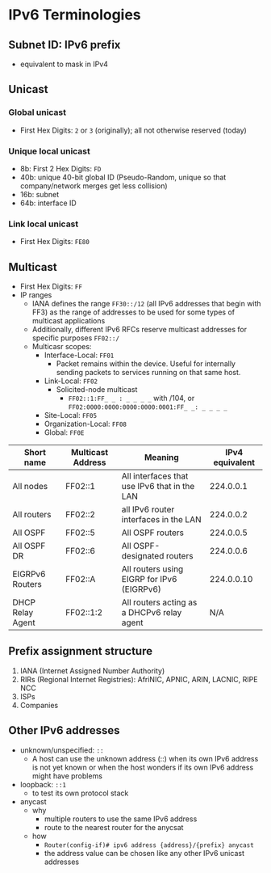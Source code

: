 # IPv6 Terminologies

## Subnet ID: IPv6 prefix
- equivalent to mask in IPv4


## Unicast
### Global unicast
- First Hex Digits: `2` or `3` (originally); all not otherwise reserved (today)

### Unique local unicast
- 8b: First 2 Hex Digits: `FD`
- 40b: unique 40-bit global ID (Pseudo-Random, unique so that company/network merges get less collision)
- 16b: subnet
- 64b: interface ID

### Link local unicast
- First Hex Digits: `FE80`

## Multicast

- First Hex Digits: `FF`
- IP ranges
    - IANA defines the range `FF30::/12` (all IPv6 addresses that begin with FF3) as the range of addresses to be used for some types of multicast applications
    - Additionally, different IPv6 RFCs reserve multicast addresses for specific purposes `FF02::/`
    - Multicasr scopes:
        - Interface-Local: `FF01`
            - Packet remains within the device. Useful for internally sending packets to services running on that same host.
        - Link-Local: `FF02`
            - Solicited-node multicast
                - `FF02::1:FF_ _ : _ _ _ _` with /104, or `FF02:0000:0000:0000:0000:0001:FF_ _: _ _ _ _`
        - Site-Local: `FF05`
        - Organization-Local: `FF08`
        - Global: `FF0E`

| Short name       | Multicast Address | Meaning                                      | IPv4 equivalent |
|------------------|-------------------|----------------------------------------------|-----------------|
| All nodes        | FF02::1           | All interfaces that use IPv6 that in the LAN | 224.0.0.1       |
| All routers      | FF02::2           | all IPv6 router interfaces in the LAN        | 224.0.0.2       |
| All OSPF         | FF02::5           | All OSPF routers                             | 224.0.0.5       |
| All OSPF DR      | FF02::6           | All OSPF-designated routers                  | 224.0.0.6       |
| EIGRPv6 Routers  | FF02::A           | All routers using EIGRP for IPv6 (EIGRPv6)   | 224.0.0.10      |
| DHCP Relay Agent | FF02::1:2         | All routers acting as a DHCPv6 relay agent   | N/A             |


## Prefix assignment structure
1. IANA (Internet Assigned Number Authority)
2. RIRs (Regional Internet Registries): AfriNIC, APNIC, ARIN, LACNIC, RIPE NCC
3. ISPs
4. Companies

## Other IPv6 addresses
- unknown/unspecified: `::`
    - A host can use the unknown address (::) when its own IPv6 address is not yet known or when the host wonders if its own IPv6 address might have problems
- loopback: `::1`
    - to test its own protocol stack
- anycast
    - why
        - multiple routers to use the same IPv6 address
        - route to the nearest router for the anycsat
    - how
        - `Router(config-if)# ipv6 address {address}/{prefix} anycast`
        - the address value can be chosen like any other IPv6 unicast addresses

